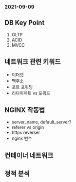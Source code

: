 ### 2021-09-09

## DB Key Point
1. OLTP
2. ACID
3. MVCC

## 네트워크 관련 키워드
- 이더넷
- 맥주소
- 포트 포워딩
- 리다이렉트 vs 포워드

## NGINX 작동법
- server_name, default_server?
- referer vs origin 
- https reverser
- nginx 변수

## 컨테이너 네트워크

## 정적 분석
